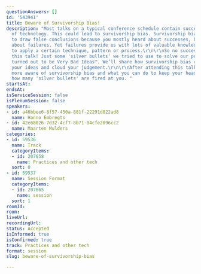 ```yaml
---
questionAnswers: []
id: '543941'
title: Beware of Survivorship Bias!
description: "Most talks on a typical conference schedule contain success stories
  of technology. This could lead to survivorship bias. Survivorship bias causes you
  to draw false conclusions because you mostly heard about successes, but hardly ever
  about failures. Yet failures provide us with lots of valuable knowledge: when not
  to apply a certain technique, pattern or process.\r\n\r\nSo no success stories in
  this talk! Just some 'silver bullets' we tried to use to solve our problems, but
  turned out to be Very Bad Ideas™. We’ll share how survivorship bias can easily influence
  your ideas and cloud your judgement.\r\n\r\nAfter attending this talk you'll be
  more aware of survivorship bias and what you can do to keep your head cool, no matter
  how many 'silver bullets' are fired at you. "
startsAt: 
endsAt: 
isServiceSession: false
isPlenumSession: false
speakers:
- id: a46bbee6-8f57-450a-881f-22291d822ad8
  name: Hanno Embregts
- id: 42e68026-7d32-4cf7-8b71-84cfe2096cc2
  name: Maarten Mulders
categories:
- id: 59536
  name: Track
  categoryItems:
  - id: 207658
    name: Practices and other tech
  sort: 0
- id: 59537
  name: Session Format
  categoryItems:
  - id: 207665
    name: session
  sort: 1
roomId: 
room: 
liveUrl: 
recordingUrl: 
status: Accepted
isInformed: true
isConfirmed: true
track: Practices and other tech
format: session
slug: beware-of-survivorship-bias

---
```

